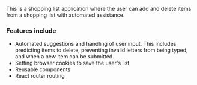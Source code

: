 This is a shopping list application where the user can add and delete items from a shopping list
with automated assistance.

### Features include
  - Automated suggestions and handling of user input. This includes predicting items to delete, preventing invalid letters from being typed, and when a new item can be submitted.
  - Setting browser cookies to save the user's list
  - Reusable components
  - React router routing

